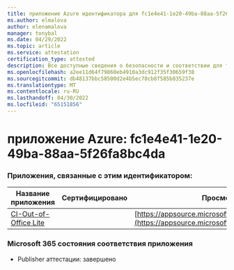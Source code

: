 ```yaml
---
title: приложение Azure идентификатора для fc1e4e41-1e20-49ba-88aa-5f26fa8bc4da
ms.author: elmalova
author: elenamalova
manager: tonybal
ms.date: 04/29/2022
ms.topic: article
ms.service: attestation
certification_type: attested
description: Все доступные сведения о безопасности и соответствии для fc1e4e41-1e20-49ba-88aa-5f26fa8bc4da.
ms.openlocfilehash: a2ee11d64f79860eb4910a3dc912f35f30659f38
ms.sourcegitcommit: db48137bbc58500d2e4b5ec78cb8f585b835237e
ms.translationtype: MT
ms.contentlocale: ru-RU
ms.lasthandoff: 04/30/2022
ms.locfileid: "65151856"
---
```

# <a name="azure-app-id-fc1e4e41-1e20-49ba-88aa-5f26fa8bc4da"></a>приложение Azure: fc1e4e41-1e20-49ba-88aa-5f26fa8bc4da


### <a name="apps-associated-with-this-id"></a>Приложения, связанные с этим идентификатором:
| **Название приложения** | **Сертифицировано** | **Просмотр в AppSource** |
|--------------|---------------|-----------------------|
| [CI-Out-of-Office Lite](../forward/WA200002748.md) |  | [https://appsource.microsoft.com/product/office/WA200002748](https://appsource.microsoft.com/product/office/WA200002748) |

### <a name="microsoft-365-app-compliance-status"></a>Microsoft 365 состояния соответствия приложения
- Publisher аттестации: завершено
